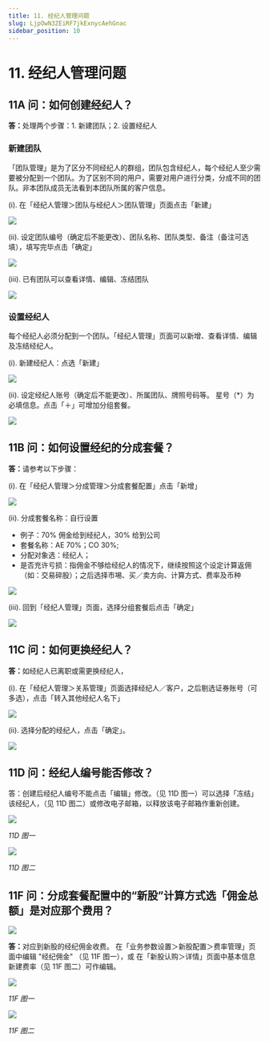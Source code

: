 ```yaml
---
title: 11. 经纪人管理问题
slug: LjpOwN3ZEiRF7jkExnycAehGnac
sidebar_position: 10
---
```



# 11. 经纪人管理问题

## 11A 问：如何创建经纪人？

<b>答：</b>处理两个步骤：1. 新建团队；2. 设置经纪人 

### 新建团队

「团队管理」是为了区分不同经纪人的群组，团队包含经纪人，每个经纪人至少需要被分配到一个团队。为了区别不同的用户，需要对用户进行分类，分成不同的团队。非本团队成员无法看到本团队所属的客户信息。

(i).  在「经纪人管理＞团队与经纪人＞团队管理」页面点击「新建」

<img src="/assets/Lom0bedRgoyqUYxfrKSc4z88nQb.png" src-width="2508" src-height="1318" align="center"/>

(ii). 设定团队编号（确定后不能更改）、团队名称、团队类型、备注（备注可选填），填写完毕点击「确定」

<img src="/assets/ADtCbc54Vo5A7LxPY8rcYNv9nNe.png" src-width="2164" src-height="1080" align="center"/>

(iii). 已有团队可以查看详情、编辑、冻结团队

<img src="/assets/PTV4beZ6qopb8ExICevcEgeSnjc.png" src-width="2168" src-height="554" align="center"/>

### 设置经纪人

每个经纪人必须分配到一个团队。「经纪人管理」页面可以新增、查看详情、编辑及冻结经纪人。

(i). 新建经纪人：点选「新建」

<img src="/assets/VkKnbCho6ojMWMxJy4Gc0PdTnsg.png" src-width="2162" src-height="564" align="center"/>

(ii). 设定经纪人账号（确定后不能更改）、所属团队、牌照号码等。
星号（*）为必填信息。点击「＋」可增加分组套餐。

<img src="/assets/FjiCbR1OOo37AlxGp1Jci0XcnVg.png" src-width="2174" src-height="1430" align="center"/>

## 11B 问：如何设置经纪的分成套餐？

<b>答：</b>请参考以下步骤：

(i). 在「经纪人管理＞分成管理＞分成套餐配置」点击「新增」 

<img src="/assets/YOgXb4hW7oYy4dxki4AcDzimnsb.png" src-width="2504" src-height="984" align="center"/>

(ii). 分成套餐名称：自行设置 

- 例子：70% 佣金给到经纪人，30% 给到公司
- 套餐名称：AE 70%；CO 30%; 
- 分配对象选：经纪人；
- 是否充许亏损：指佣金不够给经纪人的情况下，继续按照这个设定计算返佣（如：交易碎股）；之后选择市埸、买／卖方向、计算方式、费率及币种

<img src="/assets/LyBybbShRolQhvxH7I9cSbrxnId.png" src-width="2506" src-height="1434" align="center"/>

(iii). 回到「经纪人管理」页面，选择分组套餐后点击「确定」

<img src="/assets/MDwvbTrLHo6F1Ax7k5acUtcFnxg.png" src-width="2496" src-height="1430" align="center"/>

## 11C 问：如何更换经纪人？

<b>答：</b>如经纪人已离职或需更换经纪人，

(i). 在「经纪人管理＞关系管理」页面选择经纪人／客户，之后剔选证券账号（可多选），点击「转入其他经纪人名下」

<img src="/assets/FAfCbKHKeo77inxCAk7cYmKnnsg.png" src-width="2502" src-height="1122" align="center"/>

(ii). 选择分配的经纪人，点击「确定」。

<img src="/assets/UkspbwFj5oTOVQxUZKSceLY5nxf.png" src-width="2168" src-height="1356" align="center"/>

## 11D 问：经纪人编号能否修改？

答：创建后经纪人编号不能点击「编辑」修改。（见 11D 图一）可以选择「冻结」该经纪人，（见 11D 图二）或修改电子邮箱，以释放该电子邮箱作重新创建。

<img src="/assets/QZvlbVJw2oFeXjxA7FNcenmFnb4.png" src-width="2700" src-height="1376" align="center"/>

<em>11D 图一</em>

<img src="/assets/YLAsbfExUoDjtqx98y6cW4xoncb.png" src-width="2842" src-height="1314" align="center"/>

<em>11D 图二</em>

## 11F 问：分成套餐配置中的“新股”计算方式选「佣金总额」是对应那个费用？

<img src="/assets/NNBxbnnNGoNP0rxLJS9cRdCVnRc.png" src-width="2594" src-height="1194" align="center"/>

<b>答：</b>对应到新股的经纪佣金收费。
在「业务参数设置＞新股配置＞费率管理」页面中编辑 "经纪佣金" （见 11F 图一），或 在「新股认购＞详情」页面中基本信息新建费率（见 11F 图二）可作编辑。

<img src="/assets/TEcobySpioJnnkxGkp7ceLSGnqe.png" src-width="2819" src-height="1437" align="center"/>

<em>11F 图一</em>

<img src="/assets/XAB2bnxkco1Bvzx2OldcDQ57nWb.png" src-width="2820" src-height="1417" align="center"/>

<em>11F 图二</em>

